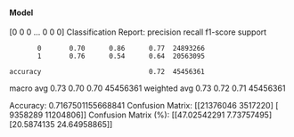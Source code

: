 #### Model
[0 0 0 ... 0 0 0]
Classification Report:
              precision    recall  f1-score   support

           0       0.70      0.86      0.77  24893266
           1       0.76      0.54      0.64  20563095

    accuracy                           0.72  45456361
   macro avg       0.73      0.70      0.70  45456361
weighted avg       0.73      0.72      0.71  45456361

Accuracy: 0.7167501155668841
Confusion Matrix:
[[21376046  3517220]
 [ 9358289 11204806]]
Confusion Matrix (%):
[[47.02542291  7.73757495]
 [20.5874135  24.64958865]]
